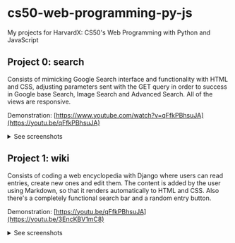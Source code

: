 # cs50-web-programming-py-js
My projects for HarvardX: CS50's Web Programming with Python and JavaScript

## Project 0: search
Consists of mimicking Google Search interface and functionality with HTML and CSS, adjusting parameters sent with the GET query in order to success in Google base Search, Image Search and Advanced Search. All of the views are responsive. 

Demonstration: [https://www.youtube.com/watch?v=qFfkPBhsuJA](https://youtu.be/qFfkPBhsuJA)

<details close>
<summary>See screenshots</summary>
<br>
  
![image](https://github.com/user-attachments/assets/71c4a05e-21ab-4ceb-9a7a-423140fe5d87)

![image](https://github.com/user-attachments/assets/d6d24d62-30dc-49cb-a904-44a5074907cb)


![image](https://github.com/user-attachments/assets/7b771f26-2e69-4baa-9c06-71dea9a96be6)

</details>


## Project 1: wiki
Consists of coding a web encyclopedia with Django where users can read entries, create new ones and edit them. The content is added by the user using Markdown, so that it renders automatically to HTML and CSS. Also there's a completely functional search bar and a random entry button.

Demonstration: [https://youtu.be/qFfkPBhsuJA](https://youtu.be/3EncKBV1mC8)

<details close>
<summary>See screenshots</summary>
<br>

![image](https://github.com/user-attachments/assets/31d0d25e-b432-45c3-b146-ee42db7b660d)

![image](https://github.com/user-attachments/assets/a88edd3e-d419-4845-9694-66937b16f514)

![image](https://github.com/user-attachments/assets/a715007f-57f3-46d0-ae31-f68df1bf126e)

![image](https://github.com/user-attachments/assets/da97c19a-11fd-4e67-a112-5295db4f7155)

![image](https://github.com/user-attachments/assets/96a83ac9-cd62-4e28-a755-51f764944d64)


</details>



